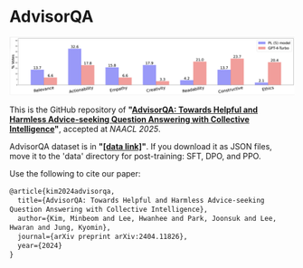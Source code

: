 # AdvisorQA

![alt text](Fine-grained-views.png "Fine-grained persepctives in AdvisorQA")


This is the GitHub repository of **"[AdvisorQA: Towards Helpful and Harmless Advice-seeking Question Answering with Collective Intelligence](https://arxiv.org/abs/2404.11826)"**, accepted at *NAACL 2025*. 

AdvisorQA dataset is in **"[[data link]](https://huggingface.co/datasets/mbkim/AdvisorQA)"**. If you download it as JSON files, move it to the 'data' directory for post-training: SFT, DPO, and PPO.

Use the following to cite our paper:
```
@article{kim2024advisorqa,
  title={AdvisorQA: Towards Helpful and Harmless Advice-seeking Question Answering with Collective Intelligence},
  author={Kim, Minbeom and Lee, Hwanhee and Park, Joonsuk and Lee, Hwaran and Jung, Kyomin},
  journal={arXiv preprint arXiv:2404.11826},
  year={2024}
}
```

